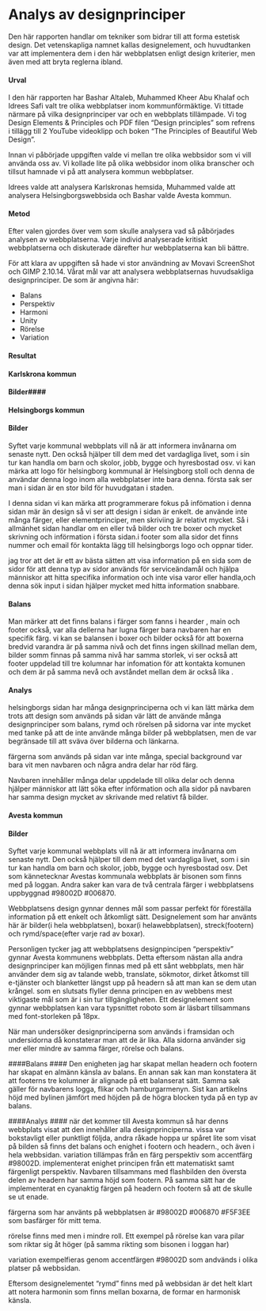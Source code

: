 ---
---
 Analys av designprinciper
==========================
Den här rapporten handlar om tekniker som bidrar till att forma estetisk design. Det vetenskapliga namnet kallas designelement, och huvudtanken var att implementera dem i den här webbplatsen enligt design kriterier, men även med att bryta reglerna ibland.


#### Urval ####
I den här rapporten har Bashar Altaleb, Muhammed Kheer Abu Khalaf och Idrees Safi valt tre olika webbplatser inom kommunförmäktige. Vi tittade närmare på vilka designprinciper var och en webbplats tillämpade. Vi tog Design Elements & Principles och PDF filen “Design principles” som refrens i tillägg till 2 YouTube videoklipp och boken “The Principles of Beautiful Web Design”.


Innan vi påbörjade uppgiften valde vi mellan tre olika webbsidor som vi vill använda oss av. Vi kollade lite på olika webbsidor inom olika branscher och tillsut hamnade vi på att analysera kommun webbplatser.


Idrees valde att analysera Karlskronas hemsida, Muhammed valde att analysera Helsingborgswebbsida och Bashar valde Avesta kommun.


#### Metod ####
Efter valen gjordes över vem som skulle analysera vad så påbörjades analysen av webbplatserna. Varje individ analyserade kritiskt webbplatserna och diskuterade därefter hur webbplatserna kan bli bättre.


För att klara av uppgiften så hade vi stor användning av Movavi ScreenShot och GIMP 2.10.14. Vårat mål var att analysera webbplatsernas huvudsakliga designprinciper. De som är angivna här:


<ul>
<li>Balans</li>
<li>Perspektiv</li>
<li>Harmoni</li>
<li>Unity</li>
<li>Rörelse</li>
<li>Variation</li>
</ul>


#### Resultat ####

#### Karlskrona kommun ####

#### Bilder####

#### Helsingborgs kommun ####

#### Bilder ####
Syftet varje kommunal webbplats vill nå är att informera invånarna om senaste nytt. Den också hjälper till dem med det vardagliga livet, som i sin tur kan handla om barn och skolor, jobb, bygge och hyresbostad osv.
vi kan märka att logo för helsingborg kommunal är Helsingborg stoll och denna de användar denna logo inom alla webbplatser inte bara denna. första sak ser man i sidan är en stor bild för huvudgatan i staden.


I denna sidan vi kan märka att programmerare fokus på infömation i denna sidan mär än design så vi ser att design i sidan är enkelt. de använde inte många färger, eller elementprinciper, men skriviing är relativt mycket. Så i allmänhet sidan handlar om en eller två bilder och tre boxer och mycket skrivning och införmation i första sidan.i footer som alla sidor  det finns nummer och email för kontakta lägg till helsingborgs logo och oppnar tider.


jag tror att det är ett av bästa sätten att visa information på en sida som de sidor för att denna typ av sidor används för serviceändamål  och hjälpa människor att hitta specifika information och inte  visa varor eller handla,och denna sök input i sidan hjälper mycket med hitta information snabbare.


#### Balans ####
Man märker att det finns balans i färger som fanns i hearder , main och footer också, var alla dellerna har lugna färger bara navbaren har en specifik färg. vi kan se  balansen i boxer och bilder också för att boxerna bredvid varandra är på samma nivå och det finns ingen skillnad mellan dem, bilder somm finnas på samma nivå har samma storlek,
vi ser också att footer uppdelad till tre kolumnar har infomation för att kontakta komunen och dem är på samma nevå och  avståndet mellan dem är också lika .


#### Analys ####
helsingborgs sidan har många designprinciperna och vi kan lätt märka dem trots att design som används på sidan vär lätt de använde många designprinciper som balans, rymd och rörelsen på sidorna var inte mycket med tanke på att de inte använde många bilder på webbplatsen, men de var begränsade till att sväva över bilderna och länkarna.



färgerna som används på sidan var inte många, special background var bara vit men navbaren och några andra delar har röd färg.


Navbaren innehåller många delar uppdelade till olika delar  och denna  hjälper människor att lätt söka efter införmation och alla sidor på navbaren har samma design mycket av skrivande med relativt få bilder.


####  Avesta kommun ####

####  Bilder ####


Syftet varje kommunal webbplats vill nå är att informera invånarna om senaste nytt. Den också hjälper till dem med det vardagliga livet, som i sin tur kan handla om barn och skolor, jobb, bygge och hyresbostad osv. Det som kännetecknar Avestas kommunala webbplats är bisonen som finns med på loggan. Andra saker kan vara de två centrala färger i webbplatsens uppbyggnad #98002D #006870.

Webbplatsens design gynnar dennes mål som passar perfekt för föreställa information på ett enkelt och åtkomligt sätt. Designelement som har använts här är bilder(i hela webbplatsen), boxar(i helawebbplatsen), streck(footern) och rymd/space(efter varje rad av boxar).

Personligen tycker jag att webbplatsens designpincipen “perspektiv” gynnar Avesta kommunens webbplats. Detta eftersom nästan alla andra designprinciper kan möjligen finnas med på ett sånt webbplats, men här använder dem sig av talande webb, translate, sökmotor, dirket åtkomst till e-tjänster och blanketter längst upp på headern så att man kan se dem utan krångel. som en slutsats flyller denna principen en av webbens mest viktigaste mål som är i sin tur tillgängligheten. Ett designelement som gynnar webbplatsen kan vara typsnittet roboto som är läsbart tillsammans med font-storleken på 18px.

När man undersöker designprinciperna som används i framsidan och undersidorna då konstaterar man att de är lika. Alla sidorna använder sig mer eller mindre av samma färger, rörelse och balans.


####Balans ####
Den enigheten jag har skapat mellan headern och footern har skapat en almänn känsla av balans. En annan sak kan man konstatera ät att footerns tre kolumner är alignade på ett balanserat sätt. Samma sak gäller för navbarens logga, flikar och hamburgarmenyn. Sist kan artikelns höjd med bylinen jämfört med höjden på de högra blocken tyda på en typ av balans.


####Analys ####
när det kommer till Avesta kommun så har denns webbplats visat att den innehåller alla designprinciperna. vissa var bokstavligt eller punktligt följda, andra råkade hoppa ur spåret lite som visat på bilden så finns det balans och enighet i footern och headern., och även i hela webbsidan. variation tillämpas från en färg perspektiv som accentfärg #98002D. implementerat enighet principen från ett matematiskt samt färgenligt perspektiv. Navbaren tillsammans med flashbilden den översta delen av headern har samma höjd som footern. På samma sätt har de implementerat en cyanaktig färgen på headern och footern så att de skulle se ut enade.


färgerna som har använts på webbplatsen är #98002D #006870 #F5F3EE som basfärger för mitt tema.


rörelse finns med men i mindre roll. Ett exempel på rörelse kan vara pilar som riktar sig åt höger (på samma rikting som bisonen i loggan har)


variation exempelfieras genom accentfärgen #98002D som andvänds i olika platser på webbsidan.


Eftersom designelementet “rymd” finns med på webbsidan är det helt klart att notera harmonin som finns mellan boxarna, de formar en harmonisk känsla.
